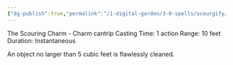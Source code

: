 ```yaml
---
{"dg-publish":true,"permalink":"/1-digital-garden/3-0-spells/scourgify/"}
---
```


The Scouring Charm - Charm cantrip 
Casting Time: 1 action 
Range: 10 feet 
Duration: Instantaneous 

An object no larger than 5 cubic feet is flawlessly cleaned.